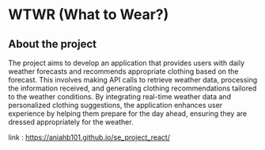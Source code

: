 # WTWR (What to Wear?)

## About the project

The project aims to develop an application that provides users with daily weather forecasts and recommends appropriate clothing based on the forecast. This involves making API calls to retrieve weather data, processing the information received, and generating clothing recommendations tailored to the weather conditions. By integrating real-time weather data and personalized clothing suggestions, the application enhances user experience by helping them prepare for the day ahead, ensuring they are dressed appropriately for the weather.

link : https://aniahb101.github.io/se_project_react/
